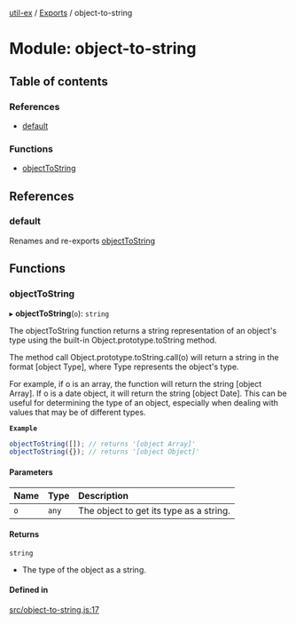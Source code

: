 [util-ex](../README.md) / [Exports](../modules.md) / object-to-string

# Module: object-to-string

## Table of contents

### References

- [default](object_to_string.md#default)

### Functions

- [objectToString](object_to_string.md#objecttostring)

## References

### default

Renames and re-exports [objectToString](object_to_string.md#objecttostring)

## Functions

### objectToString

▸ **objectToString**(`o`): `string`

The objectToString function returns a string representation of an object's type using the built-in Object.prototype.toString method.

The method call Object.prototype.toString.call(o) will return a string in the format [object Type], where Type represents the object's type.

For example, if o is an array, the function will return the string [object Array]. If o is a date object, it will return the string [object Date]. This can be useful for determining the type of an object, especially when dealing with values that may be of different types.

**`Example`**

```ts
objectToString([]); // returns '[object Array]'
objectToString({}); // returns '[object Object]'
```

#### Parameters

| Name | Type | Description |
| :------ | :------ | :------ |
| `o` | `any` | The object to get its type as a string. |

#### Returns

`string`

- The type of the object as a string.

#### Defined in

[src/object-to-string.js:17](https://github.com/snowyu/util-ex.js/blob/fa686d8/src/object-to-string.js#L17)
